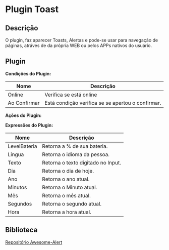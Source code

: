 # Plugin Toast

## **Descrição**

O plugin, faz aparecer Toasts, Alertas e pode-se usar para navegação de páginas, atráves de da própria WEB ou pelos APPs nativos do usuário.

## Plugin

**Condições do Plugin:**

| Nome         | Descrição                                         |
| ------------ | ------------------------------------------------- |
| Online       | Verifica se está online                           |
| Ao Confirmar | Está condição verifica se se apertou o confirmar. |

**Ações do Plugin:**

**Expressões do Plugin:**

| Nome         | Descrição                          |
| ------------ | ---------------------------------- |
| LevelBateria | Retorna a % de sua bateria.        |
| Lingua       | Retorna o idioma da pessoa.        |
| Texto        | Retorna o texto digitado no Input. |
| Dia          | Retorna o dia de hoje.             |
| Ano          | Retorna o ano atual.               |
| Minutos      | Retorna o Minuto atual.            |
| Mês          | Retorna o mês atual.               |
| Segundos     | Retorna o segundo atual.           |
| Hora         | Retorna a hora atual.              |

## **Biblioteca**

[Repositório Awesome-Alert](https://github.com/DutraGames/awesome-alert)
